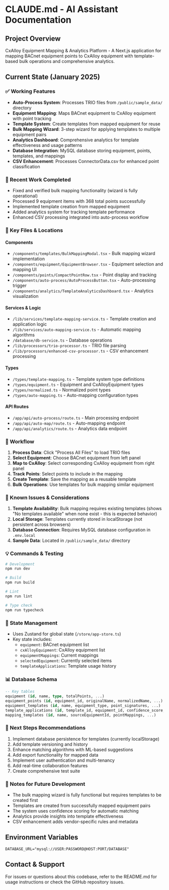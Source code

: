 # CLAUDE.md - AI Assistant Documentation

## Project Overview
CxAlloy Equipment Mapping & Analytics Platform - A Next.js application for mapping BACnet equipment points to CxAlloy equipment with template-based bulk operations and comprehensive analytics.

## Current State (January 2025)

### ✅ Working Features
- **Auto-Process System**: Processes TRIO files from `/public/sample_data/` directory
- **Equipment Mapping**: Maps BACnet equipment to CxAlloy equipment with point tracking
- **Template System**: Create templates from mapped equipment for reuse
- **Bulk Mapping Wizard**: 3-step wizard for applying templates to multiple equipment pairs
- **Analytics Dashboard**: Comprehensive analytics for template effectiveness and usage patterns
- **Database Integration**: MySQL database storing equipment, points, templates, and mappings
- **CSV Enhancement**: Processes ConnectorData.csv for enhanced point classification

### 🔧 Recent Work Completed
- Fixed and verified bulk mapping functionality (wizard is fully operational)
- Processed 9 equipment items with 368 total points successfully
- Implemented template creation from mapped equipment
- Added analytics system for tracking template performance
- Enhanced CSV processing integrated into auto-process workflow

### 📁 Key Files & Locations

#### Components
- `/components/templates/BulkMappingModal.tsx` - Bulk mapping wizard implementation
- `/components/equipment/EquipmentBrowser.tsx` - Equipment selection and mapping UI
- `/components/points/CompactPointRow.tsx` - Point display and tracking
- `/components/auto-process/AutoProcessButton.tsx` - Auto-processing trigger
- `/components/analytics/TemplateAnalyticsDashboard.tsx` - Analytics visualization

#### Services & Logic
- `/lib/services/template-mapping-service.ts` - Template creation and application logic
- `/lib/services/auto-mapping-service.ts` - Automatic mapping algorithms
- `/database/db-service.ts` - Database operations
- `/lib/processors/trio-processor.ts` - TRIO file parsing
- `/lib/processors/enhanced-csv-processor.ts` - CSV enhancement processing

#### Types
- `/types/template-mapping.ts` - Template system type definitions
- `/types/equipment.ts` - Equipment and CxAlloyEquipment types
- `/types/normalized.ts` - Normalized point types
- `/types/auto-mapping.ts` - Auto-mapping configuration types

#### API Routes
- `/app/api/auto-process/route.ts` - Main processing endpoint
- `/app/api/auto-map/route.ts` - Auto-mapping endpoint
- `/app/api/analytics/route.ts` - Analytics data endpoint

### 🎯 Workflow

1. **Process Data**: Click "Process All Files" to load TRIO files
2. **Select Equipment**: Choose BACnet equipment from left panel
3. **Map to CxAlloy**: Select corresponding CxAlloy equipment from right panel
4. **Track Points**: Select points to include in the mapping
5. **Create Template**: Save the mapping as a reusable template
6. **Bulk Operations**: Use templates for bulk mapping similar equipment

### 🐛 Known Issues & Considerations

1. **Template Availability**: Bulk mapping requires existing templates (shows "No templates available" when none exist - this is expected behavior)
2. **Local Storage**: Templates currently stored in localStorage (not persistent across browsers)
3. **Database Connection**: Requires MySQL database configuration in `.env.local`
4. **Sample Data**: Located in `/public/sample_data/` directory

### 💡 Commands & Testing

```bash
# Development
npm run dev

# Build
npm run build

# Lint
npm run lint

# Type check
npm run typecheck
```

### 🔄 State Management
- Uses Zustand for global state (`/store/app-store.ts`)
- Key state includes:
  - `equipment`: BACnet equipment list
  - `cxAlloyEquipment`: CxAlloy equipment list
  - `equipmentMappings`: Current mappings
  - `selectedEquipment`: Currently selected items
  - `templateApplications`: Template usage history

### 📊 Database Schema
```sql
-- Key tables
equipment (id, name, type, totalPoints, ...)
equipment_points (id, equipment_id, originalName, normalizedName, ...)
equipment_templates (id, name, equipment_type, point_signatures, ...)
template_applications (id, template_id, equipment_id, confidence_score, ...)
mapping_templates (id, name, sourceEquipmentId, pointMappings, ...)
```

### 🚀 Next Steps Recommendations
1. Implement database persistence for templates (currently localStorage)
2. Add template versioning and history
3. Enhance matching algorithms with ML-based suggestions
4. Add export functionality for mapped data
5. Implement user authentication and multi-tenancy
6. Add real-time collaboration features
7. Create comprehensive test suite

### 📝 Notes for Future Development
- The bulk mapping wizard is fully functional but requires templates to be created first
- Templates are created from successfully mapped equipment pairs
- The system uses confidence scoring for automatic matching
- Analytics provide insights into template effectiveness
- CSV enhancement adds vendor-specific rules and metadata

## Environment Variables
```env
DATABASE_URL="mysql://USER:PASSWORD@HOST:PORT/DATABASE"
```

## Contact & Support
For issues or questions about this codebase, refer to the README.md for usage instructions or check the GitHub repository issues.